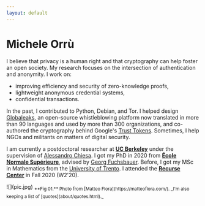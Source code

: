 ```yaml
---
layout: default
---
```


<div class="col-1">

# Michele Orrù

I believe that privacy is a human right and that cryptography can help foster an open society.
My research focuses on the intersection of authentication and anonymity.
I work on:

- improving efficiency and security of zero-knowledge proofs,
- lightweight anonymous credential systems,
- confidential transactions.

In the past, I contributed to Python, Debian, and Tor.
I helped design [Globaleaks](http://globaleaks.org/), an open-source whistleblowing platform
now translated in more than 90 languages and used by more than 300 organizations,
and co-authored the cryptography behind Google's [Trust Tokens](https://developer.chrome.com/en/docs/privacy-sandbox/trust-tokens/).
Sometimes, I help NGOs and militants on matters of digital security.

I am currently a postdoctoral researcher at **[UC Berkeley](https://eecs.berkeley.edu/)** under
the supervision of [Alessandro Chiesa](https://people.eecs.berkeley.edu/~alexch/).
I got my PhD in 2020 from **[École Normale Supérieure](https://crypto.di.ens.fr/)**,
advised by [Georg Fuchsbauer](https://www.di.ens.fr/~fuchsbau).
Before, I got my MSc in Mathematics from the [University of Trento](http://www.maths.unitn.it/en).
I attended the **[Recurse Center](https://recurse.com/)** in Fall 2020 (W2'20).

</div>

<div class="col-2">
  ![](pic.jpg)
  <sub>**Fig 01.** Photo from [Matteo Flora](https://matteoflora.com/). _I'm also keeping a list of [quotes](about/quotes.html)._</sub>
</div>
